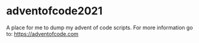 # adventofcode2021
A place for me to dump my advent of code scripts.
For more information go to: https://adventofcode.com
